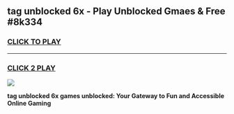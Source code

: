 
## tag unblocked 6x - Play Unblocked Gmaes & Free #8k334
<h3>
<a href="https://news.freeplayer.one?title=tag_unblocked_6x&ref=24F">CLICK TO PLAY</a></h3>
<hr>

<h3>
<a href="https://news.freeplayer.one?title=tag_unblocked_6x&ref=24F">CLICK 2 PLAY</a>
  
</h3>

<a href="https://news.freeplayer.one?title=tag_unblocked_6x&ref=24F/"><img src="https://clearcache.store/games.png"></a>


**tag unblocked 6x games unblocked: Your Gateway to Fun and Accessible Online Gaming**
